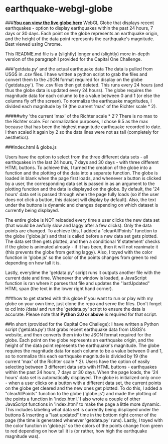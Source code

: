 # earthquake-webgl-globe
###**[You can view the live globe here](http://ks3099106.kimsufi.com/josh/earthquakes/)**
WebGL Globe that displays recent earthquakes - option to display earthquakes within the past 24 hours, 7 days or 30 days. Each point on the globe represents an earthquake origin, and the height of the data point represents the earthquake's magnitude. Best viewed using Chrome.

This README.md file is a (slightly) longer and (slightly) more in-depth version of the paragraph I provided for the Capital One Challenge. 

###'getdata.py' and the actual earthquake data
The data is pulled from USGS in .csv files. I have written a python script to grab the files and convert them to the JSON format required for display on the globe ('getdata.py'). The .csv files then get deleted. This runs every 24 hours (and thus the globe data is updated every 24 hours). The globe requires the magnitude data for each column to be a value between 0 and 1 (or else the columns fly off the screen). To normalize the earthquake magnitudes, I divided each magnitude by 19 (the current 'max' of the Richter scale * 2).

#####why 'the current 'max' of the Richter scale * 2'?
There is no max to the Richter scale. For normalization purposes, I chose 9.5 as the max because that has been the highest magnitude earthquake recorded to date. I then scaled it again by 2 so the data lines were not as tall (completely for aesthetics).

###index.html & globe.js

Users have the option to select from the three different data sets - all earthquakes in the last 24 hours, 7 days and 30 days - with three different HTML buttons. To achieve this, I turned the creation of the globe into a function and the plotting of the data into a separate function. The globe is loaded in blank when the page first loads, and whenever a button is clicked by a user, the corresponding data set is passed in as an argument to the plotting function and the data is displayed on the globe. By default, the '24 hours' data set is passed through when the page fully loads (so if the user does not click a button, this dataset will display by default). Also, the text under the buttons is dynamic and changes depending on which dataset is currently being displayed.

The entire globe is NOT reloaded every time a user clicks the new data set (that would be awfully slow and laggy after a few clicks). Only the data points are changed. To achieve this, I added a "clearAllPoints" function to the globe ('globe.js') and that is called before a new data set gets plotted. The data set then gets plotted, and then a conditional ‘if statement’ checks if the globe is animated already - if it has been, then it will not reanimate it (this prevents the globe from getting laggy). Also, I toyed with the color function in 'globe.js' so the color of the points changes from green to red depending on how tall it is.

Lastly, everytime the 'getdata.py' script runs it outputs another file with the current date and time. Whenever the window is loaded, a JavaScript function is ran where it parses that file and updates the "lastUpdated" HTML span (the text in the lower right hand corner).

###how to get started with this globe
If you want to run or play with my globe on your own time, just clone the repo and serve the files. Don't forget to cd into /data/ and run the 'getdata.py' script to ensure the data is accurate. Please note that **Python 3.0 or above** is required for that script.

##In short (provided for the Capital One Challege):
  I have written a Python script ('getdata.py') that grabs recent earthquake data from USGS's website, and then converts them into the JSON format required for the globe. Each point on the globe represents an earthquake origin, and the height of the data point represents the earthquake's magnitude. The globe requires the magnitude data for each column to be a value between 0 and 1, so to normalize this each earthquake magnitude is divided by 19 (the current 'max' of the Richter scale * 2). Users have the option of easily selecting between 3 different data sets with HTML buttons - earthquakes within the past 24 hours, 7 days or 30 days. When the page loads, the '24 hours' data set is automatically displayed. The globe is initialized only once - when a user clicks on a button with a different data set, the current points on the globe get cleared and the new ones get plotted. To do this, I added a "clearAllPoints" function to the globe ('globe.js') and made the plotting of the points a function in 'index.html.'  I also wrote a couple of other JavaScript functions in 'index.html' to make the page a little more dynamic. This includes labeling what data set is currently being displayed under the buttons & inserting a "last updated" time in the bottom right corner of the page (the time is generated whenever 'getdata.py' runs). Lastly, I toyed with the color function in 'globe.js' so the colors of the points change from green to red depending on how tall it is (or rather, how high the earthquake magnitude was).
  

  
